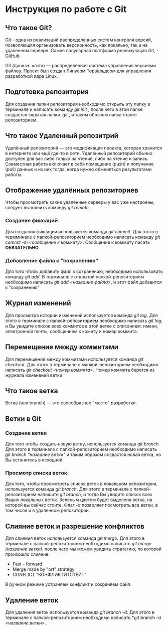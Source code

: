 # Инструкция по работе с Git

## Что такое Git?

Git - одна из реализаций распределенных систем контроля версий, позволяющяя организовать версионность, как локально, так и на удаленном сервере. Самая популярная платформа реализующая *Git*, - [GitHub](https://github.com)

Git (произн. «гит») — распределённая система управления версиями файлов. Проект был создан Линусом Торвальдсом для управления разработкой ядра Linux.

## Подготовка репозитория

Для создания папки репозитория необходимо открыть эту папку в терминале и написать команду *git init* , после чего в этой папке создастся скрытая папки *.git* , и таким образом папка станет репозиторием.

## Что такое Удаленный репозитрий

Удалённый репозиторий — это модификация проекта, которая хранится в интернете или ещё где-то в сети. Удалённый репозиторий обычно доступен для вас либо только на чтение, либо на чтение и запись. Совместная работа включает в себя помещение (push) и получение (pull) данных и из них тогда, когда нужно обменяться результатами работы.

## Отображение удалённых репозиториев

Чтобы просмотреть какие удалённые серверы у вас уже настроены, следует выполнить команду *git remote*.

### Создание фиксаций

Для создания фиксации используется команда *git commit*. Для этого в термминале с папкой-репозиторием необходимо написать команду *git commit -m <сообщение к коммиту>*. Сообщение к коммиту писать **ОБЯЗАТЕЛЬНО**.

### Добавление файла к "сохранению"

Для того чтобы добавить файл к сохранению, необходимо использовать команду *git add*.  В терминале с открытой папкой-репозиторием необходимо написать *git add <название файла>*, и этот файл добавится к "сохранению"

## Журнал изменений

Для просмотра истории изменений используется команда *git log*. Для этого  в терминале с папкой-репозиторием необходимо написать *git log*, и Вы увидите список всех коммитов в этой ветке с описанием: имени, электронной почты, сообщением к комиту и номер коммита.

## Перемещение между коммитами

Для перемещения между коммитами используется команда *git checkout*. Для этого в терминале с мапкой-репозиторием необходимо написать *git checkout <номер коммита>*. Номер коммита берется из журнала изменений ветки.

## Что такое ветка

Ветка (или branch) — это своеобразное "место" разработки.

## Ветки в Git

### Создание ветки
Для того чтобы создать новую ветку, используется команда *git branch*. Для этого в терминале с папкой-репозиторием необходимо написать *git branch "название ветки"* и таким образом создастся новая ветка, но Вы останитесь в исходной.

### Просмотр списка веток

Для того, чтобы просмотреть список веток в локальном репозитории, используется команда *git branch*. Для этого  в терминале с папкой-репозиторием напишите *git branch*, и тогда Вы увидите список всех Ваших локальных веток.
Зеленым цветом будет выделена ветка, на которой вы сейчас стоите. Флаг *-а* позволяет посмотреть все ветки, в том числе и в удаленном репозитории.

## Слияние веток и разрешение конфликтов

Для слияния веток используется команда *git merge*. Для этого  в терминале с папкой-репозиторием необходимо написать *git merge (*название ветки*)*, после чего мы можем увидить стратегию, по которой произошло слияние:

- Fast - forward
- Merge made by "ort" strategy
- CONFLICT "КОНФЛИКТИТСТЕЙТ"

В ручном режиме устраняем конфликт и сохраняем файл.

## Удаление веток

Для удаления веток используется команда *git branch -d*. Для этого  в терминале с папкой-репозиторием необходимо написать *git branch -d <*название ветки*>.
